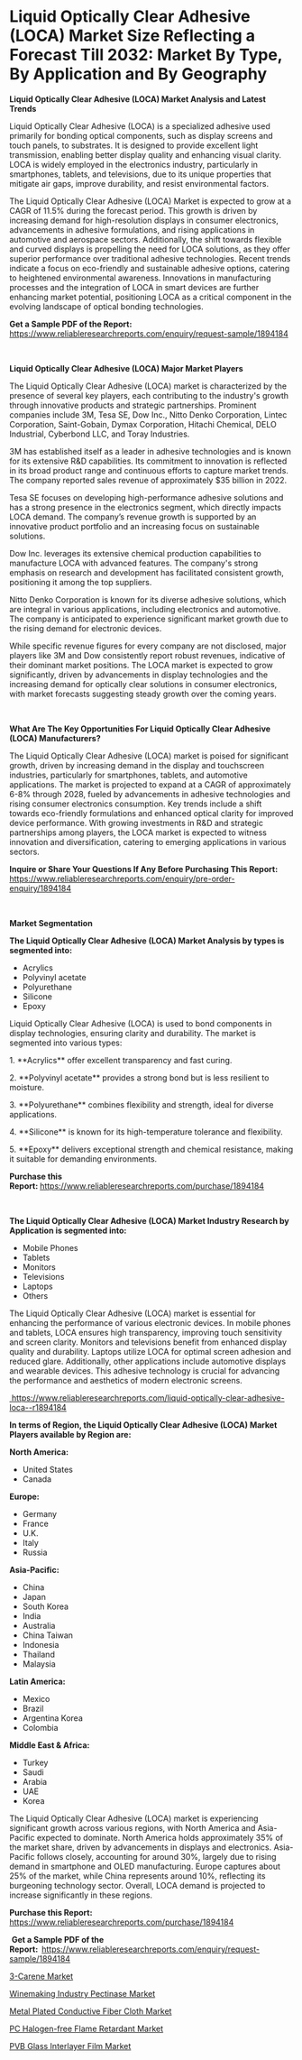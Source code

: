 <p><h1>Liquid Optically Clear Adhesive (LOCA) Market Size Reflecting a Forecast Till 2032: Market By Type, By Application and By Geography</h1></p><p><strong>Liquid Optically Clear Adhesive (LOCA) Market Analysis and Latest Trends</strong></p>
<p><p>Liquid Optically Clear Adhesive (LOCA) is a specialized adhesive used primarily for bonding optical components, such as display screens and touch panels, to substrates. It is designed to provide excellent light transmission, enabling better display quality and enhancing visual clarity. LOCA is widely employed in the electronics industry, particularly in smartphones, tablets, and televisions, due to its unique properties that mitigate air gaps, improve durability, and resist environmental factors.</p><p>The Liquid Optically Clear Adhesive (LOCA) Market is expected to grow at a CAGR of 11.5% during the forecast period. This growth is driven by increasing demand for high-resolution displays in consumer electronics, advancements in adhesive formulations, and rising applications in automotive and aerospace sectors. Additionally, the shift towards flexible and curved displays is propelling the need for LOCA solutions, as they offer superior performance over traditional adhesive technologies. Recent trends indicate a focus on eco-friendly and sustainable adhesive options, catering to heightened environmental awareness. Innovations in manufacturing processes and the integration of LOCA in smart devices are further enhancing market potential, positioning LOCA as a critical component in the evolving landscape of optical bonding technologies.</p></p>
<p><strong>Get a Sample PDF of the Report:&nbsp;</strong> <a href="https://www.reliableresearchreports.com/enquiry/request-sample/1894184?utm_campaign=115&utm_medium=2&utm_source=Github&utm_content=ia&utm_term=03042025&utm_id=liquid-optically-clear-adhesive-loca">https://www.reliableresearchreports.com/enquiry/request-sample/1894184</a></p>
<p>&nbsp;</p>
<p><strong>Liquid Optically Clear Adhesive (LOCA) Major Market Players</strong></p>
<p><p>The Liquid Optically Clear Adhesive (LOCA) market is characterized by the presence of several key players, each contributing to the industry's growth through innovative products and strategic partnerships. Prominent companies include 3M, Tesa SE, Dow Inc., Nitto Denko Corporation, Lintec Corporation, Saint-Gobain, Dymax Corporation, Hitachi Chemical, DELO Industrial, Cyberbond LLC, and Toray Industries.</p><p>3M has established itself as a leader in adhesive technologies and is known for its extensive R&D capabilities. Its commitment to innovation is reflected in its broad product range and continuous efforts to capture market trends. The company reported sales revenue of approximately $35 billion in 2022.</p><p>Tesa SE focuses on developing high-performance adhesive solutions and has a strong presence in the electronics segment, which directly impacts LOCA demand. The company’s revenue growth is supported by an innovative product portfolio and an increasing focus on sustainable solutions.</p><p>Dow Inc. leverages its extensive chemical production capabilities to manufacture LOCA with advanced features. The company's strong emphasis on research and development has facilitated consistent growth, positioning it among the top suppliers.</p><p>Nitto Denko Corporation is known for its diverse adhesive solutions, which are integral in various applications, including electronics and automotive. The company is anticipated to experience significant market growth due to the rising demand for electronic devices.</p><p>While specific revenue figures for every company are not disclosed, major players like 3M and Dow consistently report robust revenues, indicative of their dominant market positions. The LOCA market is expected to grow significantly, driven by advancements in display technologies and the increasing demand for optically clear solutions in consumer electronics, with market forecasts suggesting steady growth over the coming years.</p></p>
<p>&nbsp;</p>
<p><strong>What Are The Key Opportunities For Liquid Optically Clear Adhesive (LOCA) Manufacturers?</strong></p>
<p><p>The Liquid Optically Clear Adhesive (LOCA) market is poised for significant growth, driven by increasing demand in the display and touchscreen industries, particularly for smartphones, tablets, and automotive applications. The market is projected to expand at a CAGR of approximately 6-8% through 2028, fueled by advancements in adhesive technologies and rising consumer electronics consumption. Key trends include a shift towards eco-friendly formulations and enhanced optical clarity for improved device performance. With growing investments in R&D and strategic partnerships among players, the LOCA market is expected to witness innovation and diversification, catering to emerging applications in various sectors.</p></p>
<p><strong>Inquire or Share Your Questions If Any Before Purchasing This Report:</strong> <a href="https://www.reliableresearchreports.com/enquiry/pre-order-enquiry/1894184?utm_campaign=115&utm_medium=2&utm_source=Github&utm_content=ia&utm_term=03042025&utm_id=liquid-optically-clear-adhesive-loca">https://www.reliableresearchreports.com/enquiry/pre-order-enquiry/1894184</a></p>
<p>&nbsp;</p>
<p><strong>Market Segmentation</strong></p>
<p><strong>The Liquid Optically Clear Adhesive (LOCA) Market Analysis by types is segmented into:</strong></p>
<p><ul><li>Acrylics</li><li>Polyvinyl acetate</li><li>Polyurethane</li><li>Silicone</li><li>Epoxy</li></ul></p>
<p><p>Liquid Optically Clear Adhesive (LOCA) is used to bond components in display technologies, ensuring clarity and durability. The market is segmented into various types: </p><p>1. **Acrylics** offer excellent transparency and fast curing. </p><p>2. **Polyvinyl acetate** provides a strong bond but is less resilient to moisture. </p><p>3. **Polyurethane** combines flexibility and strength, ideal for diverse applications. </p><p>4. **Silicone** is known for its high-temperature tolerance and flexibility. </p><p>5. **Epoxy** delivers exceptional strength and chemical resistance, making it suitable for demanding environments.</p></p>
<p><strong>Purchase this Report:&nbsp;</strong><a href="https://www.reliableresearchreports.com/purchase/1894184?utm_campaign=115&utm_medium=2&utm_source=Github&utm_content=ia&utm_term=03042025&utm_id=liquid-optically-clear-adhesive-loca">https://www.reliableresearchreports.com/purchase/1894184</a></p>
<p>&nbsp;</p>
<p><strong>The Liquid Optically Clear Adhesive (LOCA) Market Industry Research by Application is segmented into:</strong></p>
<p><ul><li>Mobile Phones</li><li>Tablets</li><li>Monitors</li><li>Televisions</li><li>Laptops</li><li>Others</li></ul></p>
<p><p>The Liquid Optically Clear Adhesive (LOCA) market is essential for enhancing the performance of various electronic devices. In mobile phones and tablets, LOCA ensures high transparency, improving touch sensitivity and screen clarity. Monitors and televisions benefit from enhanced display quality and durability. Laptops utilize LOCA for optimal screen adhesion and reduced glare. Additionally, other applications include automotive displays and wearable devices. This adhesive technology is crucial for advancing the performance and aesthetics of modern electronic screens.</p></p>
<p><a href="https://www.reliableresearchreports.com/liquid-optically-clear-adhesive-loca--r1894184?utm_campaign=115&utm_medium=2&utm_source=Github&utm_content=ia&utm_term=03042025&utm_id=liquid-optically-clear-adhesive-loca">&nbsp;https://www.reliableresearchreports.com/liquid-optically-clear-adhesive-loca--r1894184</a></p>
<p><strong>In terms of Region, the Liquid Optically Clear Adhesive (LOCA) Market Players available by Region are:</strong></p>
<p>
    <p> <strong> North America: </strong>
        <ul>
            <li>United States</li>
            <li>Canada</li>
        </ul>
        </p> 
    <p> <strong> Europe: </strong>
        <ul>
            <li>Germany</li>
            <li>France</li>
            <li>U.K.</li>
            <li>Italy</li>
            <li>Russia</li>
        </ul>
        </p> 
    <p> <strong> Asia-Pacific: </strong>
        <ul>
            <li>China</li>
            <li>Japan</li>
            <li>South Korea</li>
            <li>India</li>
            <li>Australia</li>
            <li>China Taiwan</li>
            <li>Indonesia</li>
            <li>Thailand</li>
            <li>Malaysia</li>
        </ul>
        </p> 
    <p> <strong> Latin America: </strong>
        <ul>
            <li>Mexico</li>
            <li>Brazil</li>
            <li>Argentina Korea</li>
            <li>Colombia</li>
        </ul>
        </p> 
    <p> <strong> Middle East & Africa: </strong>
        <ul>
            <li>Turkey</li>
            <li>Saudi</li>
            <li>Arabia</li>
            <li>UAE</li>
            <li>Korea</li>
        </ul>
    </p>
    </p>
<p><p>The Liquid Optically Clear Adhesive (LOCA) market is experiencing significant growth across various regions, with North America and Asia-Pacific expected to dominate. North America holds approximately 35% of the market share, driven by advancements in displays and electronics. Asia-Pacific follows closely, accounting for around 30%, largely due to rising demand in smartphone and OLED manufacturing. Europe captures about 25% of the market, while China represents around 10%, reflecting its burgeoning technology sector. Overall, LOCA demand is projected to increase significantly in these regions.</p></p>
<p><strong>Purchase this Report: </strong><a href="https://www.reliableresearchreports.com/purchase/1894184?utm_campaign=115&utm_medium=2&utm_source=Github&utm_content=ia&utm_term=03042025&utm_id=liquid-optically-clear-adhesive-loca">https://www.reliableresearchreports.com/purchase/1894184</a></p>
<p>&nbsp;<strong>Get a Sample PDF of the Report:&nbsp;&nbsp;</strong><a href="https://www.reliableresearchreports.com/enquiry/request-sample/1894184?utm_campaign=115&utm_medium=2&utm_source=Github&utm_content=ia&utm_term=03042025&utm_id=liquid-optically-clear-adhesive-loca">https://www.reliableresearchreports.com/enquiry/request-sample/1894184</a></p>
<p><strong></strong></p>
<p><p><a href="https://github.com/dafertsuria/Market-Research-Report-List-1/blob/main/3-carene-market.md?utm_campaign=115&utm_medium=2&utm_source=Github&utm_content=ia&utm_term=03042025&utm_id=liquid-optically-clear-adhesive-loca">3-Carene Market</a></p><p><a href="https://github.com/seibttullyjh/Market-Research-Report-List-1/blob/main/winemaking-industry-pectinase-market.md?utm_campaign=115&utm_medium=2&utm_source=Github&utm_content=ia&utm_term=03042025&utm_id=liquid-optically-clear-adhesive-loca">Winemaking Industry Pectinase Market</a></p><p><a href="https://github.com/storcweithzg/Market-Research-Report-List-1/blob/main/metal-plated-conductive-fiber-cloth-market.md?utm_campaign=115&utm_medium=2&utm_source=Github&utm_content=ia&utm_term=03042025&utm_id=liquid-optically-clear-adhesive-loca">Metal Plated Conductive Fiber Cloth Market</a></p><p><a href="https://github.com/billejuman43/Market-Research-Report-List-1/blob/main/pc-halogen-free-flame-retardant-market.md?utm_campaign=115&utm_medium=2&utm_source=Github&utm_content=ia&utm_term=03042025&utm_id=liquid-optically-clear-adhesive-loca">PC Halogen-free Flame Retardant Market</a></p><p><a href="https://github.com/shroffuhpa/Market-Research-Report-List-1/blob/main/pvb-glass-interlayer-film-market.md?utm_campaign=115&utm_medium=2&utm_source=Github&utm_content=ia&utm_term=03042025&utm_id=liquid-optically-clear-adhesive-loca">PVB Glass Interlayer Film Market</a></p></p>